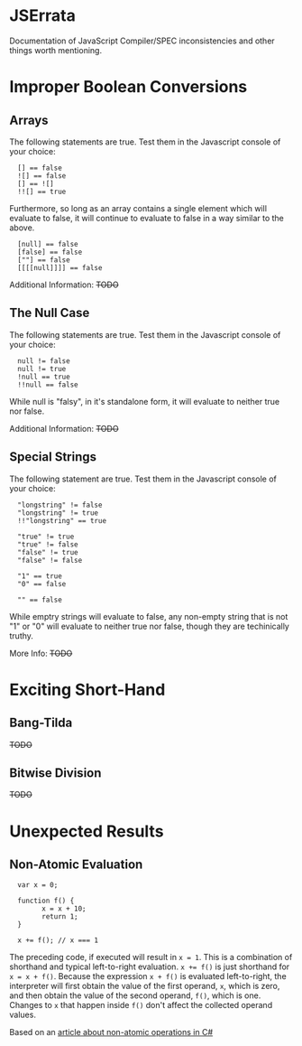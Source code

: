 JSErrata
========

Documentation of JavaScript Compiler/SPEC inconsistencies and other things worth mentioning.

# Improper Boolean Conversions

## Arrays

The following statements are true.  Test them in the Javascript console of your choice:

      [] == false
      ![] == false
      [] == ![]
      !![] == true

Furthermore, so long as an array contains a single element which will evaluate to false, it will continue to evaluate to false in a way similar to the above.

      [null] == false
      [false] == false
      [""] == false
      [[[[null]]]] == false

Additional Information: ~~TODO~~

## The Null Case

The following statements are true. Test them in the Javascript console of your choice:

      null != false
      null != true
      !null == true
      !!null == false

While null is "falsy", in it's standalone form, it will evaluate to neither true nor false.

Additional Information: ~~TODO~~

## Special Strings

The following statement are true. Test them in the Javascript console of your choice:

      "longstring" != false
      "longstring" != true
      !!"longstring" == true
    
      "true" != true
      "true" != false
      "false" != true
      "false" != false
    
      "1" == true
      "0" == false
    
      "" == false


While emptry strings will evaluate to false, any non-empty string that is not "1" or "0" will evaluate to neither true nor false, though they are techinically truthy.

More Info: ~~TODO~~

# Exciting Short-Hand

## Bang-Tilda

~~TODO~~

## Bitwise Division

~~TODO~~

# Unexpected Results

## Non-Atomic Evaluation

      var x = 0;
      
      function f() {
            x = x + 10;
            return 1;
      }
      
      x += f(); // x === 1

The preceding code, if executed will result in `x = 1`. This is a combination of shorthand and typical left-to-right evaluation. `x += f()` is just shorthand for `x = x + f()`. Because the expression `x + f()` is evaluated left-to-right, the interpreter will first obtain the value of the first operand, `x`, which is zero, and then obtain the value of the second operand, `f()`, which is one. Changes to `x` that happen inside `f()` don't affect the collected operand values.

Based on an [article about non-atomic operations in C#](http://blogs.msdn.com/b/oldnewthing/archive/2014/08/14/10549885.aspx)
